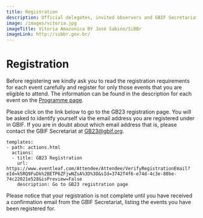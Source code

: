 ```yaml
---
title: Registration
description: Official delegates, invited observers and GBIF Secretariat staff must register in advance to attend GB23.
image: /images/vitoria.jpg
imageTitle: Vitoria Amazonica BY José Sabino/SiBBr
imageLink: http://sibbr.gov.br/
---
```

# Registration

Before registering we kindly ask you to read the registration requirements for each event carefully and register for only those events that you are eligible to attend. The information can be found in the description for each event on the [Programme page](http://gb23.gbif.org/en/programme/).

Please click on the link below to go to the GB23 registration page. You will be asked to identify yourself via the email address you are registered under in GBIF. If you are in doubt about which email address that is, please contact the GBIF Secretariat at [GB23@gbif.org](mailto:GB23@gbif.org).

```styledYaml
templates:
- path: actions.html
  actions:
  - title: GB23 Registration
    url: https://www.eventleaf.com/Attendee/Attendee/VerifyRegistrationEmail?eId=k5RQ9FuDk%2BETP6ZFjwNZsA%3D%3D&sId=3742f4f6-e74d-4c3e-80be-74c22021e528&isPreview=False
    description: Go to GB23 registration page
```




Please notice that your registration is not complete until you have received a confirmation email from the GBIF Secretariat, listing the events you have been registered for. 
